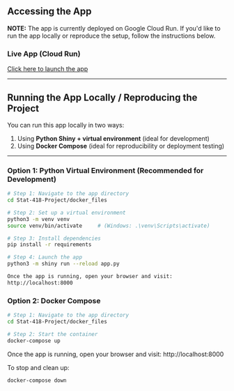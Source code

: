 ## Accessing the App

**NOTE:** The app is currently deployed on Google Cloud Run. If you'd like to run the app locally or reproduce the setup, follow the instructions below.

### Live App (Cloud Run)
[Click here to launch the app](https://shiny-app-594837701038.us-west1.run.app/)

---

## Running the App Locally / Reproducing the Project

You can run this app locally in two ways:  
1. Using **Python Shiny + virtual environment** (ideal for development)  
2. Using **Docker Compose** (ideal for reproducibility or deployment testing)

---

### Option 1: Python Virtual Environment (Recommended for Development)

```bash
# Step 1: Navigate to the app directory
cd Stat-418-Project/docker_files

# Step 2: Set up a virtual environment
python3 -m venv venv
source venv/bin/activate     # (Windows: .\venv\Scripts\activate)

# Step 3: Install dependencies
pip install -r requirements

# Step 4: Launch the app
python3 -m shiny run --reload app.py

Once the app is running, open your browser and visit:
http://localhost:8000
```

### Option 2: Docker Compose
```bash
# Step 1: Navigate to the app directory
cd Stat-418-Project/docker_files

# Step 2: Start the container
docker-compose up
```

Once the app is running, open your browser and visit:
http://localhost:8000

To stop and clean up:
```bash
docker-compose down
```

